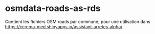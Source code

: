 # osmdata-roads-as-rds
Contient les fichiers OSM roads par commune, pour une utilisation dans https://cerema-med.shinyapps.io/assistant-arretes-alpha/
